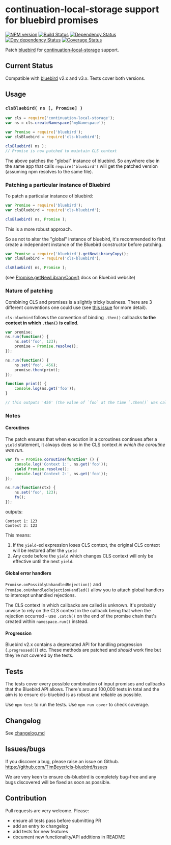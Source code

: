 # continuation-local-storage support for bluebird promises

[![NPM version](https://img.shields.io/npm/v/cls-bluebird.svg)](https://www.npmjs.com/package/cls-bluebird)
[![Build Status](https://img.shields.io/travis/TimBeyer/cls-bluebird/master.svg)](http://travis-ci.org/TimBeyer/cls-bluebird)
[![Dependency Status](https://img.shields.io/david/TimBeyer/cls-bluebird.svg)](https://david-dm.org/TimBeyer/cls-bluebird)
[![Dev dependency Status](https://img.shields.io/david/dev/TimBeyer/cls-bluebird.svg)](https://david-dm.org/TimBeyer/cls-bluebird)
[![Coverage Status](https://img.shields.io/coveralls/TimBeyer/cls-bluebird/master.svg)](https://coveralls.io/r/TimBeyer/cls-bluebird)

Patch [bluebird](https://www.npmjs.com/package/bluebird) for [continuation-local-storage](https://www.npmjs.com/package/continuation-local-storage) support.

## Current Status

Compatible with [bluebird](https://www.npmjs.com/package/bluebird) v2.x and v3.x. Tests cover both versions.

## Usage

### `clsBluebird( ns [, Promise] )`

```js
var cls = require('continuation-local-storage');
var ns = cls.createNamespace('myNamespace');

var Promise = require('bluebird');
var clsBluebird = require('cls-bluebird');

clsBluebird( ns );
// Promise is now patched to maintain CLS context
```

The above patches the "global" instance of bluebird. So anywhere else in the same app that calls `require('bluebird')` will get the patched version (assuming npm resolves to the same file).

### Patching a particular instance of Bluebird

To patch a particular instance of bluebird:

```js
var Promise = require('bluebird');
var clsBluebird = require('cls-bluebird');

clsBluebird( ns, Promise );
```

This is a more robust approach.

So as not to alter the "global" instance of bluebird, it's recommended to first create a independent instance of the Bluebird constructor before patching.

```js
var Promise = require('bluebird').getNewLibraryCopy();
var clsBluebird = require('cls-bluebird');

clsBluebird( ns, Promise );
```

(see [Promise.getNewLibraryCopy()](http://bluebirdjs.com/docs/api/promise.getnewlibrarycopy.html]) docs on Bluebird website)

### Nature of patching

Combining CLS and promises is a slightly tricky business. There are 3 different conventions one could use (see [this issue](https://github.com/othiym23/node-continuation-local-storage/issues/64) for more detail).

`cls-bluebird` follows the convention of binding `.then()` callbacks **to the context in which `.then()` is called**.

```js
var promise;
ns.run(function() {
    ns.set('foo', 123);
    promise = Promise.resolve();
});

ns.run(function() {
    ns.set('foo', 456);
    promise.then(print);
});

function print() {
    console.log(ns.get('foo'));
}

// this outputs '456' (the value of `foo` at the time `.then()` was called)
```

### Notes

#### Coroutines

The patch ensures that when execution in a coroutines continues after a `yield` statement, it always does so in the CLS context *in which the coroutine was run*.

```js
var fn = Promise.coroutine(function* () {
    console.log('Context 1:', ns.get('foo'));
    yield Promise.resolve();
    console.log('Context 2:', ns.get('foo'));
});

ns.run(function(ctx) {
    ns.set('foo', 123);
    fn();
});
```

outputs:

```
Context 1: 123
Context 2: 123
```

This means:

1. If the `yield`-ed expression loses CLS context, the original CLS context will be restored after the `yield`
2. Any code before the `yield` which changes CLS context will only be effective until the next `yield`.

#### Global error handlers

`Promise.onPossiblyUnhandledRejection()` and `Promise.onUnhandledRejectionHandled()` allow you to attach global handlers to intercept unhandled rejections.

The CLS context in which callbacks are called is unknown. It's probably unwise to rely on the CLS context in the callback being that when the rejection occurred - use `.catch()` on the end of the promise chain that's created within `namespace.run()` instead.

#### Progression

Bluebird v2.x contains a deprecated API for handling progression (`.progressed()`) etc. These methods are patched and *should* work fine but they're not covered by the tests.

## Tests

The tests cover every possible combination of input promises and callbacks that the Bluebird API allows. There's around 100,000 tests in total and the aim is to ensure cls-bluebird is as robust and reliable as possible.

Use `npm test` to run the tests. Use `npm run cover` to check coverage.

## Changelog

See [changelog.md](https://github.com/TimBeyer/cls-bluebird/blob/master/changelog.md)

## Issues/bugs

If you discover a bug, please raise an issue on Github. https://github.com/TimBeyer/cls-bluebird/issues

We are very keen to ensure cls-bluebird is completely bug-free and any bugs discovered will be fixed as soon as possible.

## Contribution

Pull requests are very welcome. Please:

* ensure all tests pass before submitting PR
* add an entry to changelog
* add tests for new features
* document new functionality/API additions in README
